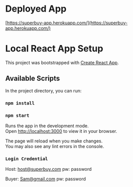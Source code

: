 # Deployed App
[https://superbuy-app.herokuapp.com/](https://superbuy-app.herokuapp.com/)

# Local React App Setup

This project was bootstrapped with [Create React App](https://github.com/facebook/create-react-app).

## Available Scripts

In the project directory, you can run:
### `npm install`

### `npm start`

Runs the app in the development mode.\
Open [http://localhost:3000](http://localhost:3000) to view it in your browser.

The page will reload when you make changes.\
You may also see any lint errors in the console.

### `Login Credential`
Host: host@superbuy.com
pw: password

Buyer: Sam@gmail.com
pw: password
